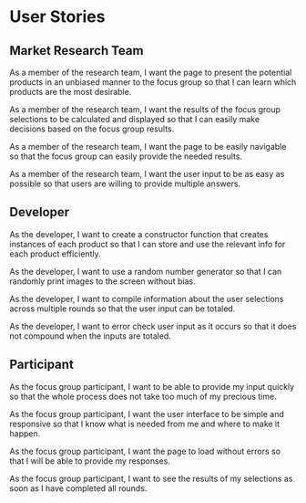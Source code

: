 # User Stories

## Market Research Team

As a member of the research team, I want the page to present the potential products in an unbiased manner to the focus group so that I can learn which products are the most desirable.

As a member of the research team, I want the results of the focus group selections to be calculated and displayed so that I can easily make decisions based on the focus group results.

As a member of the research team, I want the page to be easily navigable so that the focus group can easily provide the needed results.

As a member of the research team, I want the user input to be as easy as possible so that users are willing to provide multiple answers.

## Developer

As the developer, I want to create a constructor function that creates instances of each product so that I can store and use the relevant info for each product efficiently.

As the developer, I want to use a random number generator so that I can randomly print images to the screen without bias.

As the developer, I want to compile information about the user selections across multiple rounds so that the user input can be totaled.

As the developer, I want to error check user input as it occurs so that it does not compound when the inputs are totaled.

## Participant

As the focus group participant, I want to be able to provide my input quickly so that the whole process does not take too much of my precious time.

As the focus group participant, I want the user interface to be simple and responsive so that I know what is needed from me and where to make it happen.

As the focus group participant, I want the page to load without errors so that I will be able to provide my responses.

As the focus group participant, I want to see the results of my selections as soon as I have completed all rounds.